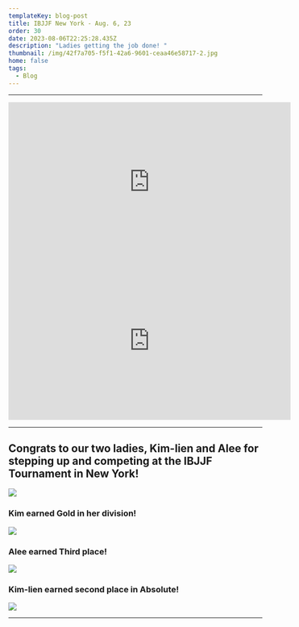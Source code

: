 ```yaml
---
templateKey: blog-post
title: IBJJF New York - Aug. 6, 23
order: 30
date: 2023-08-06T22:25:28.435Z
description: "Ladies getting the job done! "
thumbnail: /img/42f7a705-f5f1-42a6-9601-ceaa46e58717-2.jpg
home: false
tags:
  - Blog
---
```

- - -

<iframe width="560" height="315" src="https://www.youtube.com/embed/a8pw2o0zDe0?si=g1M2FPDPCWo8nTQC" title="YouTube video player" frameborder="0" allow="accelerometer; autoplay; clipboard-write; encrypted-media; gyroscope; picture-in-picture; web-share" allowfullscreen></iframe>

<iframe width="560" height="315" src="https://www.youtube.com/embed/I_UvHf06uz0?si=d4bXzKa_BEBs2XbL" title="YouTube video player" frameborder="0" allow="accelerometer; autoplay; clipboard-write; encrypted-media; gyroscope; picture-in-picture; web-share" allowfullscreen></iframe>

- - -

## C﻿ongrats to our two ladies, Kim-lien and Alee for stepping up and competing at the IBJJF Tournament in New York! 

![](/img/img_2009.jpeg)

### K﻿im earned Gold in her division! 

![](/img/whatsapp-image-2023-08-08-at-4.20.07-pm-1-.jpeg)

### A﻿lee earned Third place! 

![](/img/whatsapp-image-2023-08-08-at-4.20.07-pm-2-.jpeg)

### K﻿im-lien earned second place in Absolute! 

![](/img/img_2010.jpeg)

- - -